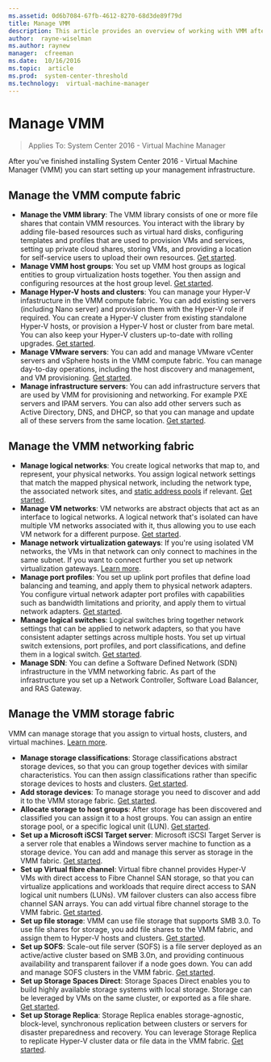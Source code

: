 ```yaml
---
ms.assetid: 0d6b7084-67fb-4612-8270-68d3de89f79d
title: Manage VMM
description: This article provides an overview of working with VMM after you've finished installation.
author:  rayne-wiselman
ms.author: raynew
manager:  cfreeman
ms.date:  10/16/2016
ms.topic:  article
ms.prod:  system-center-threshold
ms.technology:  virtual-machine-manager
---
```



# Manage VMM

>Applies To: System Center 2016 - Virtual Machine Manager

After you've finished installing System Center 2016 - Virtual Machine Manager (VMM) you can start setting up your management infrastructure.


## Manage the VMM compute fabric

- **Manage the VMM library**: The VMM library consists of one or more file shares that contain VMM resources. You interact with the library by adding file-based resources such as virtual hard disks, configuring templates and profiles that are used to provision VMs and services, setting up private cloud shares, storing VMs, and providing a location for self-service users to upload their own resources. [Get started](../manage-library-server.md).
- **Manage VMM host groups**: You set up VMM host groups as logical entities to group virtualization hosts together. You then assign and configuring resources at the host group level. [Get started](../host-groups.md).
- **Manage Hyper-V hosts and clusters**: You can manage your Hyper-V infastructure in the VMM compute fabric. You can add existing servers (including Nano server) and provision them with the Hyper-V role if required. You can create a Hyper-V cluster from existing standalone Hyper-V hosts, or provision a Hyper-V host or cluster from bare metal. You can also keep your Hyper-V clusters up-to-date with rolling upgrades. [Get started](../hyper-v-hosts.md).
- **Manage VMware servers**: You can add and manage VMware vCenter servers and vSphere hosts in the VMM compute fabric. You can manage day-to-day operations, including the host discovery and management, and VM provisioning. [Get started](../manage-vmware-hosts.md).
- **Manage infrastructure servers**: You can add infrastructure servers that are used by VMM for provisioning and networking. For example PXE servers and IPAM servers. You can also add other servers such as Active Directory, DNS, and DHCP, so that you can manage and update all of these servers from the same location. [Get started](../infrastructure-server.md).

## Manage the VMM networking fabric

 - **Manage logical networks**: You create logical networks that map to, and represent, your physical networks. You assign logical network settings that match the mapped physical network, including the network type, the associated network sites, and [static address pools](../network-pool.md) if relevant. [Get started](../network-logical.md).
 - **Manage VM networks**: VM networks are abstract objects that act as an interface to logical networks. A logical network that's isolated can have multiple VM networks associated with it, thus allowing you to use each VM network for a different purpose. [Get started](../network-virtual.md).
 - **Manage network virtualization gateways**: If you're using isolated VM networks, the VMs in that network can only connect to machines in the same subnet. If you want to connect further you set up network virtualization gateways. [Learn more](../network-gateway.md).
 - **Manage port profiles**: You set up uplink port profiles that define load balancing and teaming, and apply them to physical network adapters. You configure virtual network adapter port profiles with capabilities such as bandwidth limitations and priority, and apply them to virtual network adapters. [Get started](../network-port-profile.md).
 - **Manage logical switches**: Logical switches bring together network settings that can be applied to network adapters, so that you have consistent adapter settings across multiple hosts. You set up virtual switch extensions, port profiles, and port classifications, and define them in a logical switch. [Get started](../network-switch.md).
 - **Manage SDN**: You can define a Software Defined Network (SDN) infrastructure in the VMM networking fabric. As part of the infrastructure you set up a Network Controller, Software Load Balancer, and RAS Gateway.

## Manage the VMM storage fabric

 VMM can manage storage that you assign to virtual hosts, clusters, and virtual machines. [Learn more](../manage-storage.md).

 - **Manage storage classifications**: Storage classifications abstract storage devices, so that you can group together devices with similar characteristics. You can then assign classifications rather than specific storage devices to hosts and clusters. [Get started](../storage-classification.md).
 - **Add storage devices**: To manage storage you need to discover and add it to the VMM storage fabric. [Get started](manage-storage-add-device.md).
 - **Allocate storage to host groups**: After storage has been discovered and classified you can assign it to a host groups. You can assign an entire storage pool, or a specific logical unit (LUN). [Get started](manage-storage-host-groups.md).
 - **Set up a Microsoft iSCSI Target server**: Microsoft iSCSI Target Server is a server role that enables a Windows server machine to function as a storage device. You can add and manage this server as storage in the VMM fabric. [Get started](manage-storage-microsoft-iscsi.md).
 - **Set up Virtual fibre channel**: Virtual fibre channel provides Hyper-V VMs with direct access to Fibre Channel SAN storage, so that you can virtualize applications and workloads that require direct access to SAN logical unit numbers (LUNs). VM failover clusters can also access fibre channel SAN arrays. You can add virtual fibre channel storage to the VMM fabric. [Get started](manage-storage-virtual-fibre-channel.md).
 - **Set up file storage**: VMM can use file storage that supports SMB 3.0. To use file shares for storage, you add file shares to the VMM fabric, and assign them to Hyper-V hosts and clusters. [Get started](manage-storage-file.md).
 - **Set up SOFS**: Scale-out file server (SOFS) is a file server deployed as an active/active cluster based on SMB 3.0ת, and providing continuous availability and transparent failover if a node goes down. You can add and manage SOFS clusters in the VMM fabric. [Get started](manage-sofs-overview.md).
 - **Set up Storage Spaces Direct**:  Storage Spaces Direct enables you to build highly available storage systems with local storage. Storage can be leveraged by VMs on the same cluster, or exported as a file share. [Get started](manage-storage-spaces-direct-vmm.md).
 - **Set up Storage Replica**: Storage Replica enables storage-agnostic, block-level, synchronous replication between clusters or servers for disaster preparedness and recovery. You can leverage Storage Replica to replicate Hyper-V cluster data or file data in the VMM fabric. [Get started](manage-storage-replica.md).
